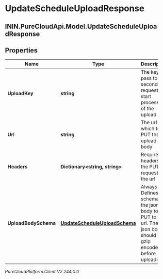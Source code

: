 # UpdateScheduleUploadResponse

## ININ.PureCloudApi.Model.UpdateScheduleUploadResponse

## Properties

|Name | Type | Description | Notes|
|------------ | ------------- | ------------- | -------------|
| **UploadKey** | **string** | The key to pass to the secondary request to start processing of the upload | [optional] |
| **Url** | **string** | The url to which to PUT the upload body | [optional] |
| **Headers** | **Dictionary&lt;string, string&gt;** | Required headers for the PUT request to the url | [optional] |
| **UploadBodySchema** | [**UpdateScheduleUploadSchema**](UpdateScheduleUploadSchema) | Always null. Defines the schema of the json body to be PUT to the url. The json body should be gzip encoded before uploading | [optional] |



_PureCloudPlatform.Client.V2 244.0.0_
